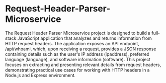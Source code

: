 # Request-Header-Parser-Microservice
The Request Header Parser Microservice project is designed to build a full-stack JavaScript application that analyzes and returns information from HTTP request headers. The application exposes an API endpoint, /api/whoami, which, upon receiving a request, provides a JSON response containing details such as the user's IP address (ipaddress), preferred language (language), and software information (software). This project focuses on extracting and presenting relevant details from request headers, demonstrating practical use cases for working with HTTP headers in a Node.js and Express environment.
